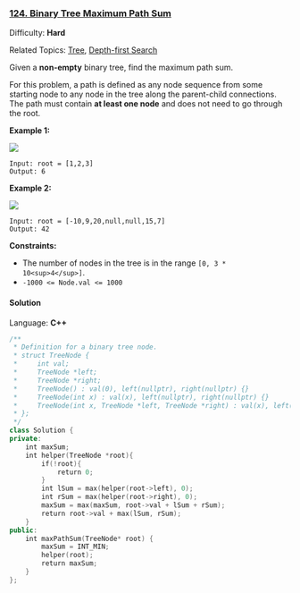 ### [124\. Binary Tree Maximum Path Sum](https://leetcode.com/problems/binary-tree-maximum-path-sum/)

Difficulty: **Hard**

Related Topics: [Tree](https://leetcode.com/tag/tree/), [Depth-first Search](https://leetcode.com/tag/depth-first-search/)

Given a **non-empty** binary tree, find the maximum path sum.

For this problem, a path is defined as any node sequence from some starting node to any node in the tree along the parent-child connections. The path must contain **at least one node** and does not need to go through the root.

**Example 1:**

![](https://assets.leetcode.com/uploads/2020/10/13/exx1.jpg)

```
Input: root = [1,2,3]
Output: 6
```

**Example 2:**

![](https://assets.leetcode.com/uploads/2020/10/13/exx2.jpg)

```
Input: root = [-10,9,20,null,null,15,7]
Output: 42
```

**Constraints:**

- The number of nodes in the tree is in the range `[0, 3 * 10<sup>4</sup>]`.
- `-1000 <= Node.val <= 1000`

#### Solution

Language: **C++**

```c++
/**
 * Definition for a binary tree node.
 * struct TreeNode {
 *     int val;
 *     TreeNode *left;
 *     TreeNode *right;
 *     TreeNode() : val(0), left(nullptr), right(nullptr) {}
 *     TreeNode(int x) : val(x), left(nullptr), right(nullptr) {}
 *     TreeNode(int x, TreeNode *left, TreeNode *right) : val(x), left(left), right(right) {}
 * };
 */
class Solution {
private:
    int maxSum;
    int helper(TreeNode *root){
        if(!root){
            return 0;
        }
        int lSum = max(helper(root->left), 0);
        int rSum = max(helper(root->right), 0);
        maxSum = max(maxSum, root->val + lSum + rSum);
        return root->val + max(lSum, rSum);
    }
public:
    int maxPathSum(TreeNode* root) {
        maxSum = INT_MIN;
        helper(root);
        return maxSum;
    }
};
```
